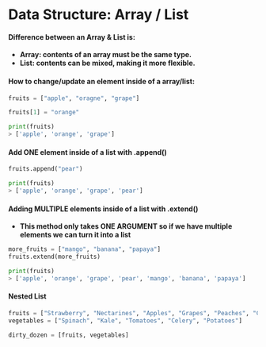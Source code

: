 # Data Structure: Array / List

#### Difference between an Array & List is:

* **Array: contents of an array must be the same type.**
* **List: contents can be mixed, making it more flexible.**

#### How to change/update an element inside of a array/list:

```python
fruits = ["apple", "oragne", "grape"]

fruits[1] = "orange"

print(fruits)
> ['apple', 'orange', 'grape']
```

#### Add ONE element inside of a list with .append\(\)

```python
fruits.append("pear")

print(fruits)
> ['apple', 'orange', 'grape', 'pear']
```

#### Adding MULTIPLE elements inside of a list with .extend\(\)

* **This method only takes ONE ARGUMENT so if we have multiple elements we can turn it into a list**

```python
more_fruits = ["mango", "banana", "papaya"]
fruits.extend(more_fruits)

print(fruits)
> ['apple', 'orange', 'grape', 'pear', 'mango', 'banana', 'papaya']
```

#### Nested List

```python
fruits = ["Strawberry", "Nectarines", "Apples", "Grapes", "Peaches", "Cherries", "Pears"]
vegetables = ["Spinach", "Kale", "Tomatoes", "Celery", "Potatoes"]

dirty_dozen = [fruits, vegetables]
```



